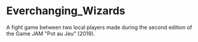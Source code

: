 # Everchanging_Wizards
A fight game between two local players made during the second edition of the Game JAM "Pot au Jeu" (2019).
